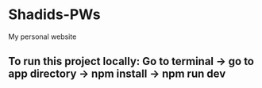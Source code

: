 # Shadids-PWs
My personal website

## To run this project locally: Go to terminal -> go to app directory -> npm install -> npm run dev
